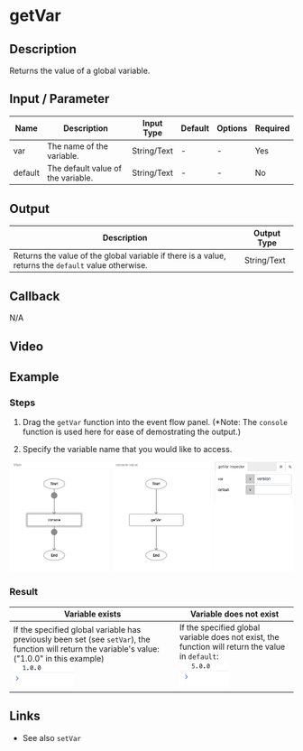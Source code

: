 # getVar

## Description

Returns the value of a global variable.

## Input / Parameter

| Name | Description | Input Type | Default | Options | Required |
| ------ | ------ | ------ | ------ | ------ | ------ |
| var | The name of the variable. | String/Text | - | - | Yes |
| default | The default value of the variable. | String/Text | - | - | No |

## Output

| Description | Output Type |
| ------ | ------ |
| Returns the value of the global variable if there is a value, returns the `default` value otherwise. | String/Text |

## Callback

N/A

## Video

## Example

### Steps

1. Drag the `getVar` function into the event flow panel. (*Note: The `console` function is used here for ease of demostrating the output.)

2. Specify the variable name that you would like to access.

![](getVar-step-1.png)


### Result

| Variable exists | Variable does not exist | 
| ---- | ---- | 
| If the specified global variable has previously been set (see `setVar`), the function will return the variable's value: ("1.0.0" in this example) <br /> ![](getVar-step-2.png) | If the specified global variable does not exist, the function will return the value in `default`:  <br /> ![](getVar-step-3.png) |

## Links

* See also `setVar`